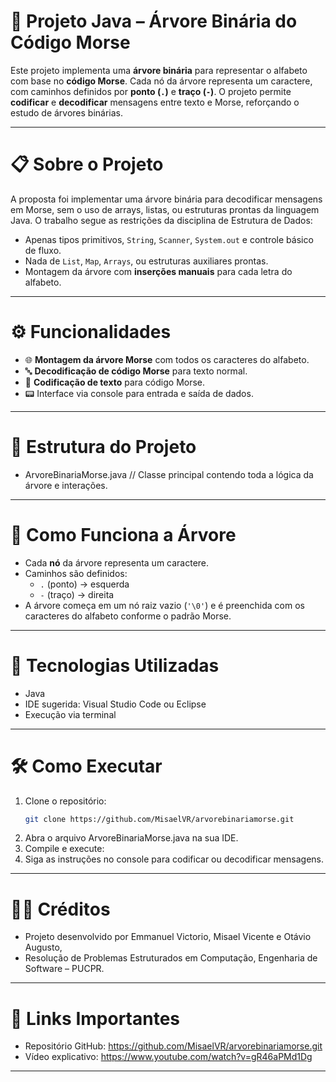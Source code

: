 # 📡 Projeto Java – Árvore Binária do Código Morse

Este projeto implementa uma **árvore binária** para representar o alfabeto com base no **código Morse**. Cada nó da árvore representa um caractere, com caminhos definidos por **ponto (`.`)** e **traço (`-`)**. O projeto permite **codificar** e **decodificar** mensagens entre texto e Morse, reforçando o estudo de árvores binárias.

---

# 📋 Sobre o Projeto

A proposta foi implementar uma árvore binária para decodificar mensagens em Morse, sem o uso de arrays, listas, ou estruturas prontas da linguagem Java. O trabalho segue as restrições da disciplina de Estrutura de Dados:

- Apenas tipos primitivos, `String`, `Scanner`, `System.out` e controle básico de fluxo.
- Nada de `List`, `Map`, `Arrays`, ou estruturas auxiliares prontas.
- Montagem da árvore com **inserções manuais** para cada letra do alfabeto.

---

# ⚙️ Funcionalidades

- 🌐 **Montagem da árvore Morse** com todos os caracteres do alfabeto.
- 🔤 **Decodificação de código Morse** para texto normal.
- 📡 **Codificação de texto** para código Morse.
- 📟 Interface via console para entrada e saída de dados.

---

# 🧱 Estrutura do Projeto

- ArvoreBinariaMorse.java // Classe principal contendo toda a lógica da árvore e interações.

---

# 🌲 Como Funciona a Árvore

- Cada **nó** da árvore representa um caractere.
- Caminhos são definidos:
  - `.` (ponto) → esquerda
  - `-` (traço) → direita
- A árvore começa em um nó raiz vazio (`'\0'`) e é preenchida com os caracteres do alfabeto conforme o padrão Morse.

---

# 🚀 Tecnologias Utilizadas

- Java
- IDE sugerida: Visual Studio Code ou Eclipse
- Execução via terminal

---

# 🛠️ Como Executar

1. Clone o repositório:
   ```bash
   git clone https://github.com/MisaelVR/arvorebinariamorse.git
2. Abra o arquivo ArvoreBinariaMorse.java na sua IDE.
3. Compile e execute:
4. Siga as instruções no console para codificar ou decodificar mensagens.
   
---

# 👨‍💼 Créditos
- Projeto desenvolvido por Emmanuel Victorio, Misael Vicente e Otávio Augusto,
- Resolução de Problemas Estruturados em Computação, Engenharia de Software – PUCPR.

---

# 📌 Links Importantes
- Repositório GitHub: https://github.com/MisaelVR/arvorebinariamorse.git
- Vídeo explicativo: https://www.youtube.com/watch?v=gR46aPMd1Dg

---



